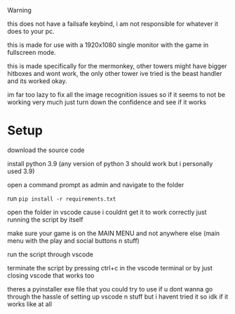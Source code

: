 

> [!warning]
> this does not have a failsafe keybind, i am not responsible for whatever it does to your pc.
> 
> this is made for use with a 1920x1080 single monitor with the game in fullscreen mode.
> 
> this is made specifically for the mermonkey, other towers might have bigger hitboxes and wont work, the only other tower ive tried is the beast handler and its worked okay.
> 
> im far too lazy to fix all the image recognition issues so if it seems to not be working very much just turn down the confidence and see if it works
> 


# Setup
download the source code

install python 3.9 (any version of python 3 should work but i personally used 3.9)

open a command prompt as admin and navigate to the folder

run `pip install -r requirements.txt`

open the folder in vscode cause i couldnt get it to work correctly just running the script by itself

make sure your game is on the MAIN MENU and not anywhere else (main menu with the play and social buttons n stuff)

run the script through vscode

terminate the script by pressing ctrl+c in the vscode terminal or by just closing vscode that works too



theres a pyinstaller exe file that you could try to use if u dont wanna go through the hassle of setting up vscode n stuff but i havent tried it so idk if it works like at all

